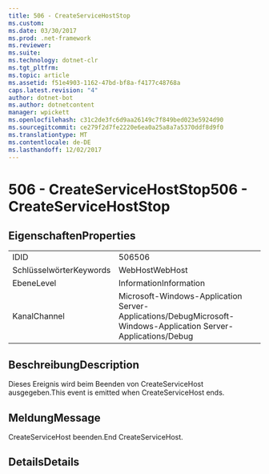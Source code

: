 ```yaml
---
title: 506 - CreateServiceHostStop
ms.custom: 
ms.date: 03/30/2017
ms.prod: .net-framework
ms.reviewer: 
ms.suite: 
ms.technology: dotnet-clr
ms.tgt_pltfrm: 
ms.topic: article
ms.assetid: f51e4903-1162-47bd-bf8a-f4177c48768a
caps.latest.revision: "4"
author: dotnet-bot
ms.author: dotnetcontent
manager: wpickett
ms.openlocfilehash: c31c2de3fc6d9aa26149c7f849bed023e5924d90
ms.sourcegitcommit: ce279f2d7fe2220e6ea0a25a8a7a5370ddf8d9f0
ms.translationtype: MT
ms.contentlocale: de-DE
ms.lasthandoff: 12/02/2017
---
```

# <a name="506---createservicehoststop"></a><span data-ttu-id="f06eb-102">506 - CreateServiceHostStop</span><span class="sxs-lookup"><span data-stu-id="f06eb-102">506 - CreateServiceHostStop</span></span>
## <a name="properties"></a><span data-ttu-id="f06eb-103">Eigenschaften</span><span class="sxs-lookup"><span data-stu-id="f06eb-103">Properties</span></span>  
  
|||  
|-|-|  
|<span data-ttu-id="f06eb-104">ID</span><span class="sxs-lookup"><span data-stu-id="f06eb-104">ID</span></span>|<span data-ttu-id="f06eb-105">506</span><span class="sxs-lookup"><span data-stu-id="f06eb-105">506</span></span>|  
|<span data-ttu-id="f06eb-106">Schlüsselwörter</span><span class="sxs-lookup"><span data-stu-id="f06eb-106">Keywords</span></span>|<span data-ttu-id="f06eb-107">WebHost</span><span class="sxs-lookup"><span data-stu-id="f06eb-107">WebHost</span></span>|  
|<span data-ttu-id="f06eb-108">Ebene</span><span class="sxs-lookup"><span data-stu-id="f06eb-108">Level</span></span>|<span data-ttu-id="f06eb-109">Information</span><span class="sxs-lookup"><span data-stu-id="f06eb-109">Information</span></span>|  
|<span data-ttu-id="f06eb-110">Kanal</span><span class="sxs-lookup"><span data-stu-id="f06eb-110">Channel</span></span>|<span data-ttu-id="f06eb-111">Microsoft-Windows-Application Server-Applications/Debug</span><span class="sxs-lookup"><span data-stu-id="f06eb-111">Microsoft-Windows-Application Server-Applications/Debug</span></span>|  
  
## <a name="description"></a><span data-ttu-id="f06eb-112">Beschreibung</span><span class="sxs-lookup"><span data-stu-id="f06eb-112">Description</span></span>  
 <span data-ttu-id="f06eb-113">Dieses Ereignis wird beim Beenden von CreateServiceHost ausgegeben.</span><span class="sxs-lookup"><span data-stu-id="f06eb-113">This event is emitted when CreateServiceHost ends.</span></span>  
  
## <a name="message"></a><span data-ttu-id="f06eb-114">Meldung</span><span class="sxs-lookup"><span data-stu-id="f06eb-114">Message</span></span>  
 <span data-ttu-id="f06eb-115">CreateServiceHost beenden.</span><span class="sxs-lookup"><span data-stu-id="f06eb-115">End CreateServiceHost.</span></span>  
  
## <a name="details"></a><span data-ttu-id="f06eb-116">Details</span><span class="sxs-lookup"><span data-stu-id="f06eb-116">Details</span></span>
